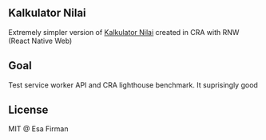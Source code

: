 ## Kalkulator Nilai 

Extremely simpler version of [Kalkulator Nilai](https://github.com/GulajavaMinistudio/KalkulatorNilai167) created in CRA with RNW (React Native Web) 

## Goal 

Test service worker API and CRA lighthouse benchmark. It suprisingly good 

## License 

MIT @ Esa Firman